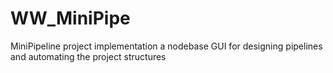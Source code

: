 # WW_MiniPipe
MiniPipeline project implementation a nodebase GUI for designing pipelines and automating the project structures
